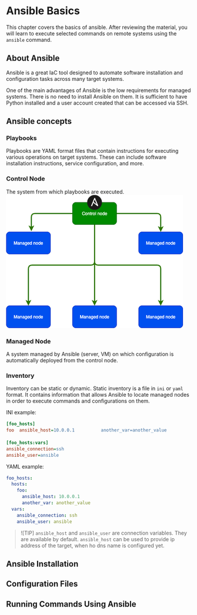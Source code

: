 # Ansible Basics

This chapter covers the basics of ansible. After reviewing the material, you will learn to execute selected commands on remote systems using the `ansible` command.

## About Ansible

Ansible is a great IaC tool designed to automate software installation and configuration tasks across many target systems.

One of the main advantages of Ansible is the low requirements for managed systems. There is no need to install Ansible on them. It is sufficient to have Python installed and a user account created that can be accessed via SSH.

## Ansible concepts

### Playbooks

Playbooks are YAML format files that contain instructions for executing various operations on target systems. These can include software installation instructions, service configuration, and more.

### Control Node

The system from which playbooks are executed.
<picture>
  <source srcset="/assets/img/ansible-diagram.png" />
  <img src="/assets/img/ansible-diagram.png" />
</picture>

### Managed Node

A system managed by Ansible (server, VM) on which configuration is automatically deployed from the control node.

### Inventory
Inventory can be static or dynamic. Static inventory is a file in `ini` or `yaml` format. It contains information that allows Ansible to locate managed nodes in order to execute commands and configurations on them.

INI example:
```ini
[foo_hosts]
foo  ansible_host=10.0.0.1          another_var=another_value

[foo_hosts:vars]
ansible_connection=ssh
ansible_user=ansible
```

YAML example:
```yaml
foo_hosts:
  hosts:
    foo:
      ansible_host: 10.0.0.1
      another_var: another_value
  vars:
    ansible_connection: ssh
    ansible_user: ansible
```

> ![TIP]
> `ansible_host` and `ansible_user` are connection variables. They are available by default. `ansible_host` can be used to provide ip address of the target, when ho dns name is configured yet.

## Ansible Installation

<!--
* Wymagania control node
* Wymagania managed node
-->

## Configuration Files

## Running Commands Using Ansible

<!-- Ad-hoc tasks.
Use cases -->

<!-- https://docs.ansible.com/ansible/latest/command_guide/intro_adhoc.html#why-use-ad-hoc-commands -->

<!--
NOTATKI:

W 02-ansible playbook
* Ćwiczenia z yaml
*
-->
